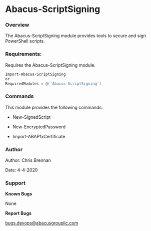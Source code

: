 # Abacus-ScriptSigning #

### Overview ###
The Abacus-ScriptSigning module provides tools to secure and sign PowerShell scripts.

### Requirements: ###
Requires the Abacus-ScriptSigning module.

```powershell
Import-Abacus-ScriptSigning
or
RequiredModules = @('Abacus-ScriptSigning')
```

### Commands ###

This module provides the following commands:

* New-SignedScript

* New-EncryptedPassword

* Import-ABAPfxCertificate
    
### Author ###
Author: Chris Brennan

Date: 4-4-2020

### Support ###
**Known Bugs**

None

**Report Bugs**

bugs.devops@abacusgroupllc.com

